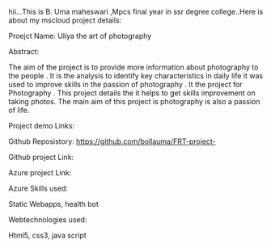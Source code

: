 hii...This is B. Uma maheswari ,Mpcs final year in ssr degree college..Here is about my mscloud project details:

Proejct Name: Uliya the art of photography

Abstract:

The aim of the project is to provide more information about photography to the people . It is the analysis to identify key characteristics in daily life 
it was used to improve skills in the passion of photography . It the project for Photography . 
This project details the it helps to get skills improvement on taking photos. The main aim of this project is photography is also a passion of life.

Project demo Links:

Github Reposistory: https://github.com/bollauma/FRT-project-

Github project Link:

Azure project Link:

Azure Skills used:

Static Webapps,
health bot

Webtechnologies used:

Html5,
css3,
java script
